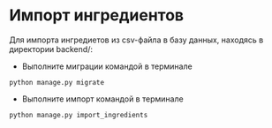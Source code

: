 # Импорт ингредиентов
Для импорта ингредиетов из csv-файла в базу данных, находясь в директории backend/:
- Выполните миграции командой в терминале
```
python manage.py migrate
```
- Выполните импорт командой в терминале
```
python manage.py import_ingredients
```
